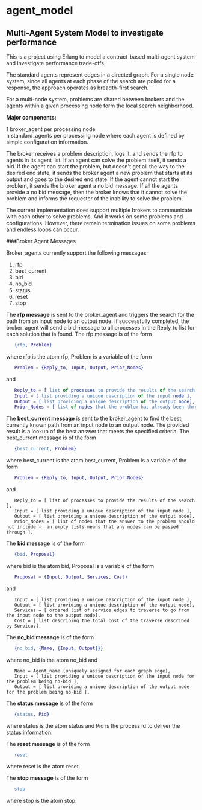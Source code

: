 agent_model
===========

Multi-Agent System Model to investigate performance
---------------------------------------------------

This is a project using Erlang to model a contract-based multi-agent system and investigate performance trade-offs.

The standard agents represent edges in a directed graph.  For a single node system, since all agents at each phase
of the search are polled for a response, the approach operates as breadth-first search.

For a multi-node system, problems are shared between brokers and the agents within a given processing node form the local
search neighborhood.

**Major components:**

1 broker_agent per processing node  
n standard_agents per processing node
     where each agent is defined by simple configuration information.
     
The broker receives a problem description, logs it, and sends the rfp to agents in its agent list.
If an agent can solve the problem itself, it sends a bid.  If the agent can start the problem, but doesn't get
all the way to the desired end state, it sends the broker agent a new problem that starts at its output and goes
to the desired end state.  If the agent cannot start the problem, it sends the broker agent a no bid message.
If all the agents provide a no bid message, then the broker knows that it cannot solve the problem and informs the
requester of the inability to solve the problem.

The current implementation does support multiple brokers to communicate with each other to solve problems.  And it works
on some problems and configurations.  However, there remain termination issues on some problems and endless loops can occur.

###Broker Agent Messages

Broker_agents currently support the following messages:

   1.  rfp
   2.  best_current
   3.  bid
   4.  no_bid
   5.  status
   6.  reset
   7.  stop

The **rfp message** is sent to the broker_agent and triggers the search for the path from an input node to an output node.
If successfully completed, the broker_agent will send a bid message to all processes in the Reply_to list for each solution
that is found.  The rfp message is of the form

```erlang
   {rfp, Problem}
```

where rfp is the atom rfp, Problem is a variable of the form

```erlang
   Problem = {Reply_to, Input, Output, Prior_Nodes}
```

and

```erlang
   Reply_to = [ list of processes to provide the results of the search ],
   Input = [ list providing a unique description of the input node ],
   Output = [ list providing a unique description of the output node],
   Prior_Nodes = [ list of nodes that the problem has already been through (to help prevent getting stuck in cycles in the graph) ].
```

The **best_current message** is sent to the broker_agent to find the best, currently known path from an input node to an output node.
The provided result is a lookup of the best answer that meets the specified criteria.  The best_current message is of the form

```erlang
   {best_current, Problem}
```

where best_current is the atom best_current, Problem is a variable of the form

```erlang
   Problem = {Reply_to, Input, Output, Prior_Nodes}
```

and

```
   Reply_to = [ list of processes to provide the results of the search ],
   Input = [ list providing a unique description of the input node ],
   Output = [ list providing a unique description of the output node],
   Prior_Nodes = [ list of nodes that the answer to the problem should not include -  an empty lists means that any nodes can be passed through ].
```

The **bid message** is of the form

```erlang
   {bid, Proposal}
```

where bid is the atom bid, Proposal is a variable of the form

```erlang
   Proposal = {Input, Output, Services, Cost}
```

and

```
   Input = [ list providing a unique description of the input node ],
   Output = [ list providing a unique description of the output node],
   Services = [ ordered list of service edges to traverse to go from the input node to the output node],
   Cost = [ list describing the total cost of the traverse described by Services].
```

The **no_bid message** is of the form

```erlang
   {no_bid, {Name, {Input, Output}}}
```

where no_bid is the atom no_bid and

```
   Name = Agent_name (uniquely assigned for each graph edge),
   Input = [ list providing a unique description of the input node for the problem being no-bid ],
   Output = [ list providing a unique description of the output node for the problem being no-bid ].
```

The **status message** is of the form

```erlang
   {status, Pid}
```

where status is the atom status and Pid is the process id to deliver the status information.


The **reset message** is of the form

```erlang
   reset
```

where reset is the atom reset.


The **stop message** is of the form

```erlang
   stop
```

where stop is the atom stop.

